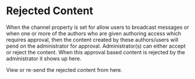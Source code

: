 # Rejected Content
When the channel property is set for allow users to broadcast messages or when one or more of the authors who are given authoring access which requires approval, then the content created by these authors/users will pend on the administrator for approval. Administrator(s) can either accept or reject the content. 
When this approval based content is rejected by the administrator it shows up here.

View or re-send the rejected content from here. 

<!--stackedit_data:
eyJoaXN0b3J5IjpbMjk5OTgwODg3XX0=
-->